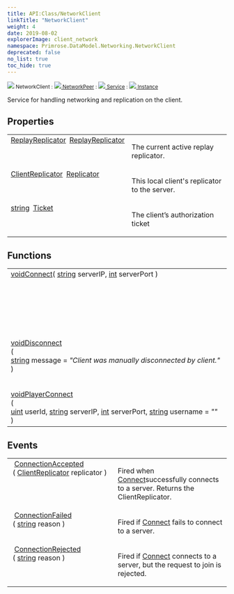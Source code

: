 ```yaml
---
title: API:Class/NetworkClient
linkTitle: "NetworkClient"
weight: 4
date: 2019-08-02
explorerImage: client_network
namespace: Primrose.DataModel.Networking.NetworkClient
deprecated: false
no_list: true
toc_hide: true
---
```

<small class="inheritance">
<span class="" href="/docs/api-reference/Class/NetworkClient"><img src="/icons/silk/client_network.png"/>&nbsp;NetworkClient</span>&nbsp;:&nbsp;<a class="" href="/docs/api-reference/Class/NetworkPeer"><img src="/icons/silk/default.png"/>&nbsp;NetworkPeer</a>&nbsp;:&nbsp;<a class="" href="/docs/api-reference/Class/Service"><img src="/icons/silk/default.png"/>&nbsp;Service</a>&nbsp;:&nbsp;<a class="" href="/docs/api-reference/Class/Instance"><img src="/icons/silk/default.png"/>&nbsp;Instance</a></small>
<p class="summary">

Service for handling networking and replication on the client.

</p>
 
## Properties
 
<table class="studiohide">
<tbody>
<tr class="function-row ">
<td style="vertical-align:top;white-space:normal;">
<div>
<a class="type" href="/docs/api-reference/Class/ReplayReplicator">ReplayReplicator</a><span class="method-body" style="text-indent: -2em; padding-left: 0.5em"><a class="name" href="ReplayReplicator">ReplayReplicator</a></span></td>
<td style="vertical-align:top;white-space:normal;">
<p>
The current active replay replicator.
</p></td>
</tr>

<tr class="function-row ">
<td style="vertical-align:top;white-space:normal;">
<div>
<a class="type" href="/docs/api-reference/Class/ClientReplicator">ClientReplicator</a><span class="method-body" style="text-indent: -2em; padding-left: 0.5em"><a class="name" href="Replicator">Replicator</a></span></td>
<td style="vertical-align:top;white-space:normal;">
<p>
This local client's replicator to the server.
</p></td>
</tr>

<tr class="function-row ">
<td style="vertical-align:top;white-space:normal;">
<div>
<a class="type" href="/docs/api-reference/System/string">string</a><span class="method-body" style="text-indent: -2em; padding-left: 0.5em"><a class="name" href="Ticket">Ticket</a></span></td>
<td style="vertical-align:top;white-space:normal;">
<p>
The client’s authorization ticket
</p></td>
</tr>

</tbody>
</table>
 
## Functions
 
<table class="studiohide">
<tbody>
<tr class="function-row ">
<td style="vertical-align:top;white-space:normal;">
<div>
<a class="type" href="/docs/api-reference/System/void">void</a><span class="method-body" style="text-indent: -2em;"><a class="method-name  " href="Connect">Connect</a></span><span style="display: inline-block">( <span class="param" style="white-space: nowrap"><a class="type" href="/docs/api-reference/System/string">string</a> serverIP, <a class="type" href="/docs/api-reference/System/Primitives#int32">int</a> serverPort</span> )</span></span></div></td>
<td style="vertical-align:top;white-space:normal;">
<p>
Creates a <a href="/docs/api-reference/Class/Player/" >Player</a> object and attempts to connect to the server.
</p></td>
</tr>

<tr class="function-row ">
<td style="vertical-align:top;white-space:normal;">
<div>
<a class="type" href="/docs/api-reference/System/void">void</a><span class="method-body" style="text-indent: -2em;"><a class="method-name  " href="Disconnect">Disconnect</a></span><span style="display: inline-block">( <span class="param" style="white-space: nowrap"><a class="type" href="/docs/api-reference/System/string">string</a> message = <i>"Client was manually disconnected by client."</i></span> )</span></span></div></td>
<td style="vertical-align:top;white-space:normal;">
<p>
Disconnect this client from the server.
</p></td>
</tr>

<tr class="function-row ">
<td style="vertical-align:top;white-space:normal;">
<div>
<a class="type" href="/docs/api-reference/System/void">void</a><span class="method-body" style="text-indent: -2em;"><a class="method-name  " href="PlayerConnect">PlayerConnect</a></span><span style="display: inline-block">( <span class="param" style="white-space: nowrap"><a class="type" href="/docs/api-reference/System/Primitives#uint32">uint</a> userId, <a class="type" href="/docs/api-reference/System/string">string</a> serverIP, <a class="type" href="/docs/api-reference/System/Primitives#int32">int</a> serverPort, <a class="type" href="/docs/api-reference/System/string">string</a> username = <i>""</i></span> )</span></span></div></td>
<td style="vertical-align:top;white-space:normal;">
</td>
</tr>

</tbody>
</table>
 
## Events
 
<table class="studiohide">
<tbody>
<tr class="function-row ">
<td style="vertical-align:top;white-space:normal;">
<span class="event-body" style="text-indent: -2em; padding-left: 0.5em"><a class="event-name " href="ConnectionAccepted">ConnectionAccepted</a></span><span style="display: inline-block">&nbsp;( <span class="param" style="white-space: nowrap"><a class="type" href="/docs/api-reference/Class/ClientReplicator">ClientReplicator</a> replicator</span> )</span></span></td>
<td style="vertical-align:top;white-space:normal;">
<p>
Fired when <a href="/docs/api-reference/Class/NetworkClient/Connect" >Connect</a>successfully connects to a server. Returns the ClientReplicator.
</p></td>
</tr>

<tr class="function-row ">
<td style="vertical-align:top;white-space:normal;">
<span class="event-body" style="text-indent: -2em; padding-left: 0.5em"><a class="event-name " href="ConnectionFailed">ConnectionFailed</a></span><span style="display: inline-block">&nbsp;( <span class="param" style="white-space: nowrap"><a class="type" href="/docs/api-reference/System/string">string</a> reason</span> )</span></span></td>
<td style="vertical-align:top;white-space:normal;">
<p>
Fired if <a href="/docs/api-reference/Class/NetworkClient/Connect" >Connect</a> fails to connect to a server.
</p></td>
</tr>

<tr class="function-row ">
<td style="vertical-align:top;white-space:normal;">
<span class="event-body" style="text-indent: -2em; padding-left: 0.5em"><a class="event-name " href="ConnectionRejected">ConnectionRejected</a></span><span style="display: inline-block">&nbsp;( <span class="param" style="white-space: nowrap"><a class="type" href="/docs/api-reference/System/string">string</a> reason</span> )</span></span></td>
<td style="vertical-align:top;white-space:normal;">
<p>
Fired if <a href="/docs/api-reference/Class/NetworkClient/Connect" >Connect</a> connects to a server, but the request to join is rejected.
</p></td>
</tr>

</tbody>
</table>
<b>
</b>
<div class="inheritors">
<ul class="root">
</ul>
</div>
